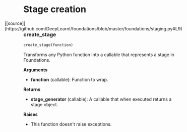 <h1>Stage creation</h1>
<span style="float:right;">[[source]](https://github.com/DeepLearnI/foundations/blob/master/foundations/staging.py#L9)</span>

### create_stage


```python
create_stage(function)
```



Transforms any Python function into a callable that represents a stage in Foundations.

__Arguments__

- __function__ (callable): Function to wrap.

__Returns__

- __stage_generator__ (callable): A callable that when executed returns a stage object.

__Raises__

- This function  doesn't raise exceptions.


